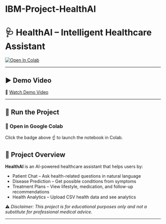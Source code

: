 # IBM-Project-HealthAI
# 🩺 HealthAI – Intelligent Healthcare Assistant

[![Open In Colab](https://colab.research.google.com/assets/colab-badge.svg)](https://colab.research.google.com/github/subash0017/IBM-Project-HealthAI/blob/main/HealthAI.ipynb)

---

## ▶️ Demo Video  
🎥 [Watch Demo Video](https://drive.google.com/file/d/11c5OFe54VyxW78TN4YKUOcsf-xDphzo-/view?usp=drivesdk)

---

## 🚀 Run the Project
### 🔹 Open in Google Colab
Click the badge above ☝️ to launch the notebook in Colab.  


## 📌 Project Overview
**HealthAI** is an AI-powered healthcare assistant that helps users by:  
-  Patient Chat – Ask health-related questions in natural language  
-  Disease Prediction – Get possible conditions from symptoms  
-  Treatment Plans – View lifestyle, medication, and follow-up recommendations  
-  Health Analytics – Upload CSV health data and see analytics  

⚠️ *Disclaimer: This project is for educational purposes only and not a substitute for professional medical advice.*  

---
